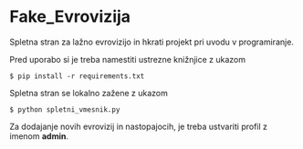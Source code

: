 # Fake_Evrovizija
Spletna stran za lažno evrovizijo in hkrati projekt pri uvodu v programiranje.

Pred uporabo si je treba namestiti ustrezne knižnjice z ukazom
```console
$ pip install -r requirements.txt
```

Spletna stran se lokalno zažene z ukazom
```console
$ python spletni_vmesnik.py
```
Za dodajanje novih evrovizij in nastopajocih, je treba ustvariti profil z imenom **admin**.